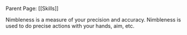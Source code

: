 Parent Page: [[Skills]]

Nimbleness is a measure of your precision and accuracy. Nimbleness is used to do precise actions with your hands, aim, etc.
